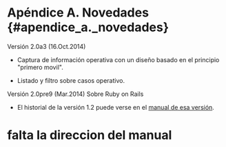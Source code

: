  
# Apéndice A. Novedades {#apendice_a._novedades}

Versión 2.0a3 (16.Oct.2014)
* Captura de información operativa con un diseño basado en el principio "primero movil".

* Listado y filtro sobre casos operativo.

Versión 2.0pre9 (Mar.2014)
Sobre Ruby on Rails

* El historial de la versión 1.2 puede verse en el [manual de esa versión]().
# falta la direccion del manual
